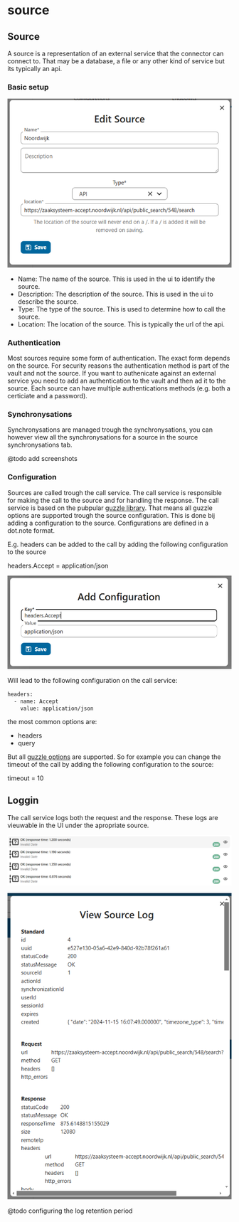 # source

## Source

A source is a representation of an external service that the connector can connect to. That may be a database, a file or any other kind of service but its typically an api.

### Basic setup

![alt text](../../sources/image-6.png)

* Name: The name of the source. This is used in the ui to identify the source.
* Description: The description of the source. This is used in the ui to describe the source.
* Type: The type of the source. This is used to determine how to call the source.
* Location: The location of the source. This is typically the url of the api.

### Authentication

Most sources require some form of authentication. The exact form depends on the source. For security reasons the authentication method is part of the vault and not the source. If you want to authenicate against an external service you need to add an authentication to the vault and then ad it to the source. Each source can have multiple authentications methods (e.g. both a certiciate and a password).

### Synchronysations

Synchronysations are managed trough the synchronysations, you can however view all the synchronysations for a source in the source synchronysations tab.

@todo add screenshots

### Configuration

Sources are called trough the call service. The call service is responsible for making the call to the source and for handling the response. The call service is based on the pubpular [guzzle library](https://docs.guzzlephp.org/en/stable/). That means all guzzle options are supported trough the source configuration. This is done bij adding a configuration to the source. Configurations are defined in a dot.note format.

E.g. headers can be added to the call by adding the following configuration to the source

headers.Accept = application/json

![alt text](../../sources/image-3.png)

Will lead to the following configuration on the call service:

```
headers:
  - name: Accept
    value: application/json 
```

the most common options are:

* headers
* query

But all [guzzle options](https://docs.guzzlephp.org/en/stable/request-options.html) are supported. So for example you can change the timeout of the call by adding the following configuration to the source:

timeout = 10

## Loggin

The call service logs both the request and the response. These logs are vieuwable in the UI under the apropriate source.

![alt text](../../sources/image-4.png)

![alt text](../../sources/image-5.png)

@todo configuring the log retention period
